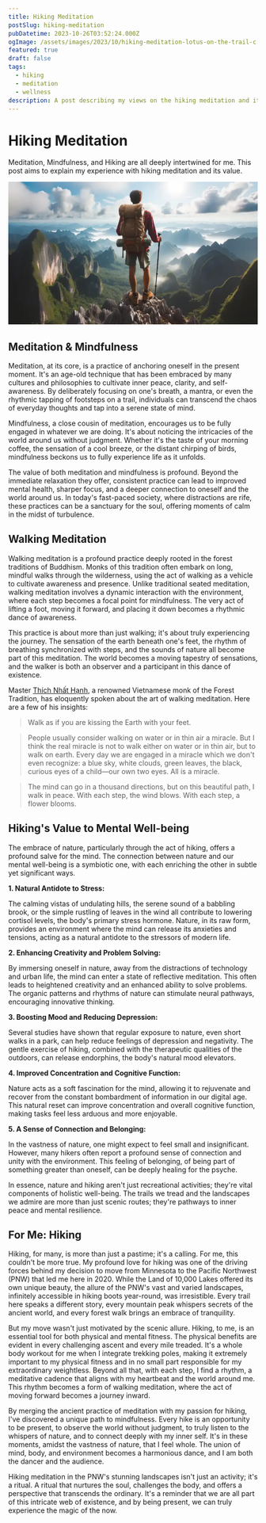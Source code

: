 ```yaml
---
title: Hiking Meditation
postSlug: hiking-meditation
pubDatetime: 2023-10-26T03:52:24.000Z
ogImage: /assets/images/2023/10/hiking-meditation-lotus-on-the-trail-c.webp
featured: true
draft: false
tags:
  - hiking
  - meditation
  - wellness
description: A post describing my views on the hiking meditation and its value to my life.
---
```


# Hiking Meditation

Meditation, Mindfulness, and Hiking are all deeply intertwined for me. This post aims to explain my experience with hiking meditation and its value.

![Peace from Above - A hiker with a trekking pole stands atop a peak surveying the world below, at peace](../../../../assets/images/2023/10/hiking-meditation-on-top-of-it-alll-c.webp)

## Meditation & Mindfulness

Meditation, at its core, is a practice of anchoring oneself in the present moment. It's an age-old technique that has been embraced by many cultures and philosophies to cultivate inner peace, clarity, and self-awareness. By deliberately focusing on one's breath, a mantra, or even the rhythmic tapping of footsteps on a trail, individuals can transcend the chaos of everyday thoughts and tap into a serene state of mind.

Mindfulness, a close cousin of meditation, encourages us to be fully engaged in whatever we are doing. It's about noticing the intricacies of the world around us without judgment. Whether it's the taste of your morning coffee, the sensation of a cool breeze, or the distant chirping of birds, mindfulness beckons us to fully experience life as it unfolds.

The value of both meditation and mindfulness is profound. Beyond the immediate relaxation they offer, consistent practice can lead to improved mental health, sharper focus, and a deeper connection to oneself and the world around us. In today's fast-paced society, where distractions are rife, these practices can be a sanctuary for the soul, offering moments of calm in the midst of turbulence.

## Walking Meditation

Walking meditation is a profound practice deeply rooted in the forest traditions of Buddhism. Monks of this tradition often embark on long, mindful walks through the wilderness, using the act of walking as a vehicle to cultivate awareness and presence. Unlike traditional seated meditation, walking meditation involves a dynamic interaction with the environment, where each step becomes a focal point for mindfulness. The very act of lifting a foot, moving it forward, and placing it down becomes a rhythmic dance of awareness.

This practice is about more than just walking; it's about truly experiencing the journey. The sensation of the earth beneath one's feet, the rhythm of breathing synchronized with steps, and the sounds of nature all become part of this meditation. The world becomes a moving tapestry of sensations, and the walker is both an observer and a participant in this dance of existence.

Master [Thích Nhất Hạnh](https://en.wikipedia.org/wiki/Th%C3%ADch_Nh%E1%BA%A5t_H%E1%BA%A1nh), a renowned Vietnamese monk of the Forest Tradition, has eloquently spoken about the art of walking meditation. Here are a few of his insights:

> Walk as if you are kissing the Earth with your feet.

> People usually consider walking on water or in thin air a miracle. But I think the real miracle is not to walk either on water or in thin air, but to walk on earth. Every day we are engaged in a miracle which we don't even recognize: a blue sky, white clouds, green leaves, the black, curious eyes of a child—our own two eyes. All is a miracle.

> The mind can go in a thousand directions, but on this beautiful path, I walk in peace. With each step, the wind blows. With each step, a flower blooms.

## Hiking's Value to Mental Well-being

The embrace of nature, particularly through the act of hiking, offers a profound salve for the mind. The connection between nature and our mental well-being is a symbiotic one, with each enriching the other in subtle yet significant ways.

**1. Natural Antidote to Stress:**

The calming vistas of undulating hills, the serene sound of a babbling brook, or the simple rustling of leaves in the wind all contribute to lowering cortisol levels, the body's primary stress hormone. Nature, in its raw form, provides an environment where the mind can release its anxieties and tensions, acting as a natural antidote to the stressors of modern life.

**2. Enhancing Creativity and Problem Solving:**

By immersing oneself in nature, away from the distractions of technology and urban life, the mind can enter a state of reflective meditation. This often leads to heightened creativity and an enhanced ability to solve problems. The organic patterns and rhythms of nature can stimulate neural pathways, encouraging innovative thinking.

**3. Boosting Mood and Reducing Depression:**

Several studies have shown that regular exposure to nature, even short walks in a park, can help reduce feelings of depression and negativity. The gentle exercise of hiking, combined with the therapeutic qualities of the outdoors, can release endorphins, the body's natural mood elevators.

**4. Improved Concentration and Cognitive Function:**

Nature acts as a soft fascination for the mind, allowing it to rejuvenate and recover from the constant bombardment of information in our digital age. This natural reset can improve concentration and overall cognitive function, making tasks feel less arduous and more enjoyable.

**5. A Sense of Connection and Belonging:**

In the vastness of nature, one might expect to feel small and insignificant. However, many hikers often report a profound sense of connection and unity with the environment. This feeling of belonging, of being part of something greater than oneself, can be deeply healing for the psyche.

In essence, nature and hiking aren't just recreational activities; they're vital components of holistic well-being. The trails we tread and the landscapes we admire are more than just scenic routes; they're pathways to inner peace and mental resilience.

## For Me: Hiking

Hiking, for many, is more than just a pastime; it's a calling. For me, this couldn't be more true. My profound love for hiking was one of the driving forces behind my decision to move from Minnesota to the Pacific Northwest (PNW) that led me here in 2020. While the Land of 10,000 Lakes offered its own unique beauty, the allure of the PNW's vast and varied landscapes, infinitely accessible in hiking boots year-round, was irresistible. Every trail here speaks a different story, every mountain peak whispers secrets of the ancient world, and every forest walk brings an embrace of tranquility.

But my move wasn't just motivated by the scenic allure. Hiking, to me, is an essential tool for both physical and mental fitness. The physical benefits are evident in every challenging ascent and every mile treaded. It's a whole body workout for me when I integrate trekking poles, making it extremely important to my physical fitness and in no small part responsible for my extraordinary weightless. Beyond all that, with each step, I find a rhythm, a meditative cadence that aligns with my heartbeat and the world around me. This rhythm becomes a form of walking meditation, where the act of moving forward becomes a journey inward.

By merging the ancient practice of meditation with my passion for hiking, I've discovered a unique path to mindfulness. Every hike is an opportunity to be present, to observe the world without judgment, to truly listen to the whispers of nature, and to connect deeply with my inner self. It's in these moments, amidst the vastness of nature, that I feel whole. The union of mind, body, and environment becomes a harmonious dance, and I am both the dancer and the audience.

Hiking meditation in the PNW's stunning landscapes isn't just an activity; it's a ritual. A ritual that nurtures the soul, challenges the body, and offers a perspective that transcends the ordinary. It's a reminder that we are all part of this intricate web of existence, and by being present, we can truly experience the magic of the now.
